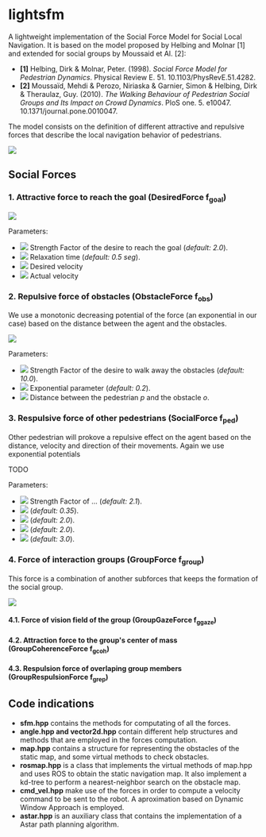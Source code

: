 # lightsfm

A lightweight implementation of the Social Force Model for Social Local Navigation. 
It is based on the model proposed by Helbing and Molnar [1] and extended for social groups by Moussaid et Al. [2]:

- **[1]** Helbing, Dirk & Molnar, Peter. (1998). *Social Force Model for Pedestrian Dynamics*. Physical Review E. 51. 10.1103/PhysRevE.51.4282. 
- **[2]** Moussaïd, Mehdi & Perozo, Niriaska & Garnier, Simon & Helbing, Dirk & Theraulaz, Guy. (2010). *The Walking Behaviour of Pedestrian Social Groups and Its Impact on Crowd Dynamics*. PloS one. 5. e10047. 10.1371/journal.pone.0010047. 

The model consists on the definition of different attractive and repulsive forces that describe the local navigation behavior of pedestrians.

<img src="https://render.githubusercontent.com/render/math?math=F_{total} = f_{goal} %2B \sum f_{obs} %2B \sum f_{ped} %2B f_{group}">

## Social Forces
### 1. Attractive force to reach the goal (DesiredForce f<sub>goal</sub>)

<img src="https://render.githubusercontent.com/render/math?math=f_{goal} = \alpha_{g} \frac{1}{\sigma_{g}} (V_{desired} - V_{actual})">

Parameters:

- <img src="https://render.githubusercontent.com/render/math?math=\alpha_{g}+"> Strength Factor of the desire to reach the goal (*default: 2.0*).
- <img src="https://render.githubusercontent.com/render/math?math=\sigma_{g}+"> Relaxation time (*default: 0.5 seg*).
- <img src="https://render.githubusercontent.com/render/math?math=V_{desired}+"> Desired velocity
- <img src="https://render.githubusercontent.com/render/math?math=V_{actual}+"> Actual velocity

### 2. Repulsive force of obstacles (ObstacleForce f<sub>obs</sub>)

We use a monotonic decreasing potential of the force (an exponential in our case) based on the distance between the agent and the obstacles.

<img src="https://render.githubusercontent.com/render/math?math=f_{goal} = \alpha_{o} e^{(-d_{po} / \sigma_{o})}  \left \| d_{po} \right \|">

Parameters:

- <img src="https://render.githubusercontent.com/render/math?math=\alpha_{o}+"> Strength Factor of the desire to walk away the obstacles (*default: 10.0*).
- <img src="https://render.githubusercontent.com/render/math?math=\sigma_{o}+"> Exponential parameter (*default: 0.2*).
- <img src="https://render.githubusercontent.com/render/math?math=\d_{po}+"> Distance between the pedestrian *p* and the obstacle *o*.


### 3. Respulsive force of other pedestrians (SocialForce f<sub>ped</sub>)

Other pedestrian will prokove a repulsive effect on the agent based on the distance, velocity and direction of their movements. Again we use exponential potentials

TODO

Parameters:

- <img src="https://render.githubusercontent.com/render/math?math=\alpha_{s}+"> Strength Factor of ... (*default: 2.1*).
- <img src="https://render.githubusercontent.com/render/math?math=\gamma_{s}+"> (*default: 0.35*).
- <img src="https://render.githubusercontent.com/render/math?math=\lamdda_{s}+"> (*default: 2.0*).
- <img src="https://render.githubusercontent.com/render/math?math=\n_{s}+"> (*default: 2.0*).
- <img src="https://render.githubusercontent.com/render/math?math=\n'_{s}+"> (*default: 3.0*).


### 4. Force of interaction groups (GroupForce f<sub>group</sub>)

This force is a combination of another subforces that keeps the formation of the social group.

<img src="https://render.githubusercontent.com/render/math?math=f_{group} = f_{ggaze} %2B f_{gcoh} %2B f_{grep}">


#### 4.1. Force of vision field of the group (GroupGazeForce f<sub>ggaze</sub>)

#### 4.2. Attraction force to the group's center of mass (GroupCoherenceForce f<sub>gcoh</sub>)

#### 4.3. Respulsion force of overlaping group members (GroupRespulsionForce f<sub>grep</sub>)


## Code indications

- **sfm.hpp** contains the methods for computating of all the forces.
- **angle.hpp and vector2d.hpp** contain different help structures and methods that are employed in the forces computation.
- **map.hpp** contains a structure for representing the obstacles of the static map, and some virtual methods to check obstacles.
- **rosmap.hpp** is a class that implements the virtual methods of map.hpp and uses ROS to obtain the static navigation map. It also implement a kd-tree to perform a nearest-neighbor search on the obstacle map.
- **cmd_vel.hpp** make use of the forces in order to compute a velocity command to be sent to the robot. A aproximation based on Dynamic Window Approach is employed.
- **astar.hpp** is an auxiliary class that contains the implementation of a Astar path planning algorithm.

 

